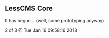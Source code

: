 LessCMS Core
------------

It has begun... (well, some prototyping anyway)

2 of 3 @ Tue Jan 16 09:58:16 2018
